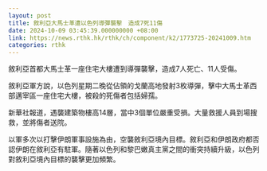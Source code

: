```yaml
---
layout: post
title: 敘利亞大馬士革遭以色列導彈襲擊　造成7死11傷
date: 2024-10-09 03:45:39.000000000 +08:00
link: https://news.rthk.hk/rthk/ch/component/k2/1773725-20241009.htm
categories: rthk
---
```


敘利亞首都大馬士革一座住宅大樓遭到導彈襲擊，造成7人死亡、11人受傷。

敘利亞軍方說，以色列星期二晚從佔領的戈蘭高地發射3枚導彈，擊中大馬士革西部邁宰區一座住宅大樓，被殺的死傷者包括婦孺。

新華社報道，遇襲建築物樓高14層，當中3個單位嚴重受損。大量救援人員到場搜救，並將傷者送院。

以軍多次以打擊伊朗軍事設施為由，空襲敘利亞境內目標。敘利亞和伊朗政府都否認伊朗在敘利亞有駐軍。隨著以色列和黎巴嫩真主黨之間的衝突持續升級，以色列對敘利亞境內目標的襲擊更加頻繁。
